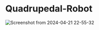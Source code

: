 # Quadrupedal-Robot

![Screenshot from 2024-04-21 22-55-32](https://github.com/santosh451/Quadrupedal-Robot/assets/147600054/b63da63e-b924-460b-8341-4ac39405f5ff)

